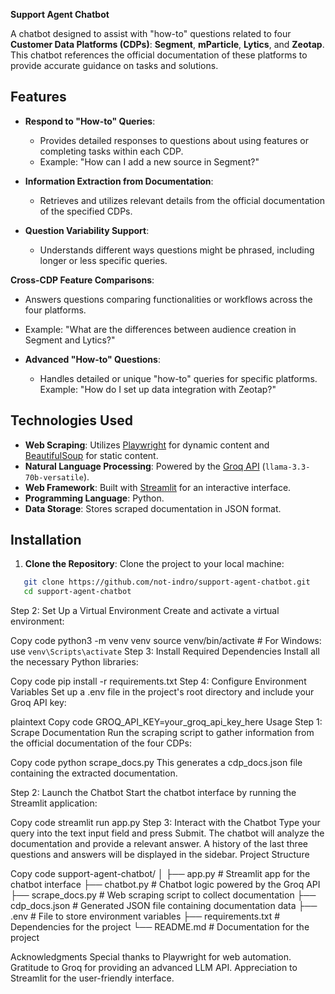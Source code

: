**Support Agent Chatbot**

A chatbot designed to assist with "how-to" questions related to four **Customer Data Platforms (CDPs)**: **Segment**, **mParticle**, **Lytics**, and **Zeotap**. This chatbot references the official documentation of these platforms to provide accurate guidance on tasks and solutions.

## Features

- **Respond to "How-to" Queries**:
    - Provides detailed responses to questions about using features or completing tasks within each CDP.
    - Example: "How can I add a new source in Segment?"

- **Information Extraction from Documentation**:
  - Retrieves and utilizes relevant details from the official documentation of the specified CDPs.

- **Question Variability Support**:
  - Understands different ways questions might be phrased, including longer or less specific queries.

**Cross-CDP Feature Comparisons**:
  - Answers questions comparing functionalities or workflows across the four platforms.
  - Example: "What are the differences between audience creation in Segment and Lytics?"

- **Advanced "How-to" Questions**:
  - Handles detailed or unique "how-to" queries for specific platforms.
  Example: "How do I set up data integration with Zeotap?"


## Technologies Used

- **Web Scraping**:
Utilizes [Playwright](https://playwright.dev/) for dynamic content and [BeautifulSoup](https://www.crummy.com/software/BeautifulSoup/) for static content.
- **Natural Language Processing**:
Powered by the [Groq API](https://groq.com/) (`llama-3.3-70b-versatile`).
- **Web Framework**:
Built with [Streamlit](https://streamlit.io/) for an interactive interface.
- **Programming Language**: Python.
- **Data Storage**: Stores scraped documentation in JSON format.

## Installation

1. **Clone the Repository**:
Clone the project to your local machine:
```bash
   git clone https://github.com/not-indro/support-agent-chatbot.git
   cd support-agent-chatbot
   ```
Step 2: Set Up a Virtual Environment
Create and activate a virtual environment:


Copy code
python3 -m venv venv
source venv/bin/activate  # For Windows: use `venv\Scripts\activate`
Step 3: Install Required Dependencies
Install all the necessary Python libraries:


Copy code
pip install -r requirements.txt
Step 4: Configure Environment Variables
Set up a .env file in the project's root directory and include your Groq API key:

plaintext
Copy code
GROQ_API_KEY=your_groq_api_key_here
Usage
Step 1: Scrape Documentation
Run the scraping script to gather information from the official documentation of the four CDPs:


Copy code
python scrape_docs.py
This generates a cdp_docs.json file containing the extracted documentation.

Step 2: Launch the Chatbot
Start the chatbot interface by running the Streamlit application:


Copy code
streamlit run app.py
Step 3: Interact with the Chatbot
Type your query into the text input field and press Submit.
The chatbot will analyze the documentation and provide a relevant answer.
A history of the last three questions and answers will be displayed in the sidebar.
Project Structure

Copy code
support-agent-chatbot/
│
├── app.py                # Streamlit app for the chatbot interface
├── chatbot.py            # Chatbot logic powered by the Groq API
├── scrape_docs.py        # Web scraping script to collect documentation
├── cdp_docs.json         # Generated JSON file containing documentation data
├── .env                  # File to store environment variables
├── requirements.txt      # Dependencies for the project
└── README.md             # Documentation for the project


Acknowledgments
Special thanks to Playwright for web automation.
Gratitude to Groq for providing an advanced LLM API.
Appreciation to Streamlit for the user-friendly interface.
